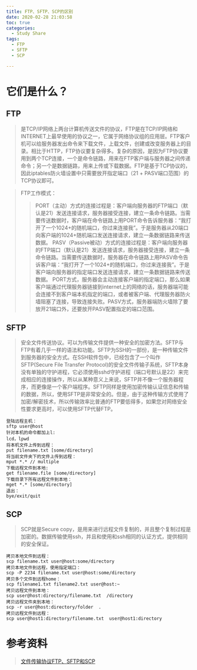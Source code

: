 ```yaml
---
title: FTP、SFTP、SCP的区别
date: 2020-02-28 21:03:58
toc: true
categories:
  - Study Share
tags: 
  - FTP
  - SFTP
  - SCP

---
```




# 它们是什么？
## FTP
>是TCP/IP网络上两台计算机传送文件的协议，FTP是在TCP/IP网络和INTERNET上最早使用的协议之一，它属于网络协议组的应用层。FTP客户机可以给服务器发出命令来下载文件，上载文件，创建或改变服务器上的目录。相比于HTTP，FTP协议要复杂得多。复杂的原因，是因为FTP协议要用到两个TCP连接，一个是命令链路，用来在FTP客户端与服务器之间传递命令；另一个是数据链路，用来上传或下载数据。FTP是基于TCP协议的，因此iptables防火墙设置中只需要放开指定端口（21 + PASV端口范围）的TCP协议即可。 

<!-- more -->

>FTP工作模式：
>>PORT（主动）方式的连接过程是：客户端向服务器的FTP端口（默认是21）发送连接请求，服务器接受连接，建立一条命令链路。当需要传送数据时，客户端在命令链路上用PORT命令告诉服务器：“我打开了一个1024+的随机端口，你过来连接我”。于是服务器从20端口向客户端的1024+随机端口发送连接请求，建立一条数据链路来传送数据。
>>PASV（Passive被动）方式的连接过程是：客户端向服务器的FTP端口（默认是21）发送连接请求，服务器接受连接，建立一条命令链路。当需要传送数据时，服务器在命令链路上用PASV命令告诉客户端：“我打开了一个1024+的随机端口，你过来连接我”。于是客户端向服务器的指定端口发送连接请求，建立一条数据链路来传送数据。
PORT方式，服务器会主动连接客户端的指定端口，那么如果客户端通过代理服务器链接到internet上的网络的话，服务器端可能会连接不到客户端本机指定的端口，或者被客户端、代理服务器防火墙阻塞了连接，导致连接失败。PASV方式，服务器端防火墙除了要放开21端口外，还要放开PASV配置指定的端口范围。
## SFTP
>安全文件传送协议。可以为传输文件提供一种安全的加密方法。SFTP与 FTP有着几乎一样的语法和功能。SFTP为SSH的一部份，是一种传输文件到服务器的安全方式。在SSH软件包中，已经包含了一个叫作SFTP(Secure File Transfer Protocol)的安全文件传输子系统，SFTP本身没有单独的守护进程，它必须使用sshd守护进程（端口号默认是22）来完成相应的连接操作，所以从某种意义上来说，SFTP并不像一个服务器程序，而更像是一个客户端程序。SFTP同样是使用加密传输认证信息和传输的数据，所以，使用SFTP是非常安全的。但是，由于这种传输方式使用了加密/解密技术，所以传输效率比普通的FTP要低得多，如果您对网络安全性要求更高时，可以使用SFTP代替FTP。

    登陆远程主机：  
    sftp user@host  
    针对本机的命令都加上l:  
    lcd，lpwd  
    将本机文件上传到远程：  
    put filename.txt [some/directory]  
    将当前文件夹下的文件上传到远程：  
    mput *.* // multiple  
    下载远程文件到本地:  
    get filename.file [some/directory]  
    下载目录下所有远程文件到本地：  
    mget *.* [some/directory]  
    退出：  
    bye/exit/quit

## SCP
>SCP就是Secure copy，是用来进行远程文件复制的，并且整个复制过程是加密的。数据传输使用ssh，并且和使用和ssh相同的认证方式，提供相同的安全保证。

	拷贝本地文件到远程：  
	scp filename.txt user@host:some/directory  
	拷贝本地文件到远程，使用指定端口：  
	scp -P 2234 filename.txt user@host:some/directory  
	拷贝多个文件到远程home：  
	scp filename1.txt filename2.txt user@host:~  
	拷贝远程文件到本地：  
	scp user@host:directory/filename.txt  /directory  
	拷贝远程文件夹到本地：  
	scp -r user@host:directory/folder  .  
	拷贝远程文件到远程：  
	scp user@host1:directory/filename.txt  user@host1:directory
# 参考资料
>[文件传输协议FTP、SFTP和SCP](https://www.cnblogs.com/xingxia/p/system_ftp.html)